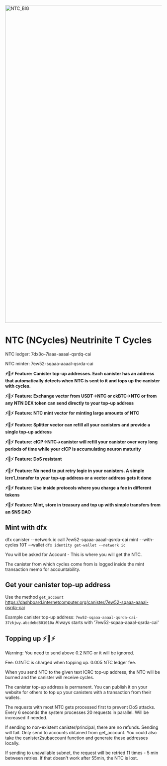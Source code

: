 <img width="1024" height="1024" alt="NTC_BIG" src="https://github.com/user-attachments/assets/356ac699-8ee1-49c0-a877-d065504419ea" />

# NTC (NCycles) Neutrinite T Cycles

NTC ledger: 7dx3o-7iaaa-aaaal-qsrdq-cai

NTC minter: 7ew52-sqaaa-aaaal-qsrda-cai

**⚡🔋⚡ Feature: Canister top-up addresses. Each canister has an address that automatically detects when NTC is sent to it and tops up the canister with cycles.**

**⚡🔋⚡ Feature: Exchange vector from USDT->NTC or ckBTC->NTC or from any NTN DEX token can send directly to your top-up address**

**⚡🔋⚡ Feature: NTC mint vector for minting large amounts of NTC**

**⚡🔋⚡ Feature: Splitter vector can refill all your canisters and provide a single top-up address**

**⚡🔋⚡ Feature: cICP->NTC->canister will refill your canister over very long periods of time while your cICP is accumulating neuron maturity**

**⚡🔋⚡ Feature: DoS resistant**

**⚡🔋⚡ Feature: No need to put retry logic in your canisters. A simple icrc1_transfer to your top-up address or a vector address gets it done**

**⚡🔋⚡ Feature: Use inside protocols where you charge a fee in different tokens**

**⚡🔋⚡ Feature: Mint, store in treasury and top up with simple transfers from an SNS DAO**

## Mint with dfx

dfx canister --network ic call 7ew52-sqaaa-aaaal-qsrda-cai mint --with-cycles 10T --wallet `dfx identity get-wallet --network ic`

You will be asked for Account - This is where you will get the NTC.

The canister from which cycles come from is logged inside the mint transaction memo for accountability.

## Get your canister top-up address

Use the method `get_account` https://dashboard.internetcomputer.org/canister/7ew52-sqaaa-aaaal-qsrda-cai

Example canister top-up address: `7ew52-sqaaa-aaaal-qsrda-cai-37zkjwy.abcdebd801010a`
Always starts with '7ew52-sqaaa-aaaal-qsrda-cai'

## Topping up ⚡🔋⚡

Warning: You need to send above 0.2 NTC or it will be ignored.

Fee: 0.1NTC is charged when topping up. 0.005 NTC ledger fee.

When you send NTC to the given text ICRC top-up address, the NTC will be burned and the canister will receive cycles.

The canister top-up address is permanent. You can publish it on your website for others to top up your canisters with a transaction from their wallets.

The requests with most NTC gets processed first to prevent DoS attacks. Every 6 seconds the system processes 20 requests in parallel. Will be increased if needed.

If sending to non-existent canister/principal, there are no refunds. Sending will fail. Only send to accounts obtained from get_account.
You could also take the canister2subaccount function and generate these addresses locally.

If sending to unavailable subnet, the request will be retried 11 times - 5 min between retries. If that doesn't work after 55min, the NTC is lost.

